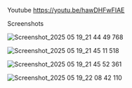 
Youtube 
https://youtu.be/hawDHFwFIAE



Screenshots

![Screenshot_2025 05 19_21 44 49 768](https://github.com/user-attachments/assets/275fa7b1-ec57-48e2-8e74-11805d16c6ab)

![Screenshot_2025 05 19_21 45 11 518](https://github.com/user-attachments/assets/ee119a37-d884-441b-91b6-e5600c6b00e9)

![Screenshot_2025 05 19_21 45 52 361](https://github.com/user-attachments/assets/836fbbd3-21f3-4c0a-9379-bfd4af926d71)

![Screenshot_2025 05 19_22 08 42 110](https://github.com/user-attachments/assets/92413e7d-0803-479c-a52e-de80a463fcdd)




